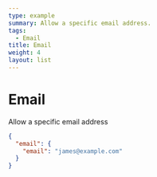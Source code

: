 ```yaml
---
type: example
summary: Allow a specific email address.
tags:
  - Email
title: Email
weight: 4
layout: list
---
```


# Email

Allow a specific email address

```json
{
  "email": {
    "email": "james@example.com"
  }
}
```

